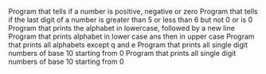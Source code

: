 Program that tells if a number is positive, negative or zero
Program that tells if the last digit of a number is greater than 5 or less than 6 but not 0 or is 0
Program that prints the alphabet in lowercase, followed by a new line
Program that prints alphabet in lower case ans then in upper case
Program that prints all alphabets except q and e
Program that prints all single digit numbers of base 10 starting from 0
Program that prints all single digit numbers of base 10 starting from 0
